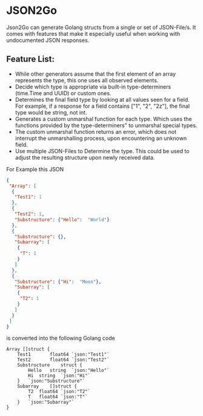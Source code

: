 # JSON2Go

Json2Go can generate Golang structs from a single or set of JSON-File/s. It comes with features that make it especially useful when working with undocumented JSON responses.

## Feature List:
 - While other generators assume that the first element of an array represents the type, this one uses all observed elements.
 - Decide which type is appropriate via built-in type-determiners (time.Time and UUID) or custom ones.
 - Determines the final field type by looking at all values seen for a field. For example, if a response for a field contains ["1", "2", "2z"], the final type would be string, not int.
 - Generates a custom unmarshal function for each type. Which uses the functions provided by the type-determiners" to unmarshal special types.
 - The custom unmarshal function returns an error, which does not interrupt the unmarshalling process, upon encountering an unknown field.
 - Use multiple JSON-Files to Determine the type. This could be used to adjust the resulting structure upon newly received data.




For Example this JSON 
```json
{
 "Array": [
  {
   "Test1": 1
  },
  {
   "Test2": 1,
   "Substructure": {"Hello":  "World"}
  },
  {
   "Substructure": {},
   "Subarray": [
    {
     "T": 1
    }
   ]
  },
  {
   "Substructure": {"Hi":  "Moon"},
   "Subarray": [
    {
     "T2": 1
    }
   ]
  }
 ]
}
```
is converted into the following Golang code

```golang
Array []struct {
	Test1		float64	`json:"Test1"`
	Test2		float64	`json:"Test2"`
	Substructure	struct {
		Hello	string	`json:"Hello"`
		Hi	string	`json:"Hi"`
	}	`json:"Substructure"`
	Subarray	[]struct {
		T2	float64	`json:"T2"`
		T	float64	`json:"T"`
	}	`json:"Subarray"`
}
```